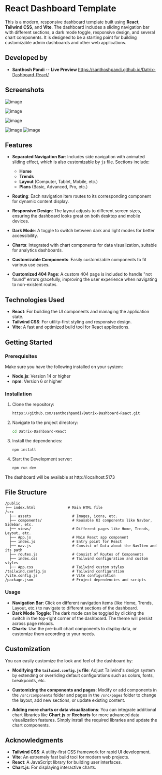 # React Dashboard Template

This is a modern, responsive dashboard template built using **React**, **Tailwind CSS**, and **Vite**. The dashboard includes a sliding navigation bar with different sections, a dark mode toggle, responsive design, and several chart components. It is designed to be a starting point for building customizable admin dashboards and other web applications.

## Developed by

- **Santhosh Pandi** -- **Live Preview** https://santhoshpandi.github.io/Datrix-Dashboard-React/

## Screenshots
![image](https://github.com/user-attachments/assets/134a5624-6485-4c9f-ba68-e66e52e3e1b3)

![image](https://github.com/user-attachments/assets/351d9ffc-5384-46c4-9b0d-24e33901a6ab)

![image](https://github.com/user-attachments/assets/3d96c0e2-cfe6-4c69-9d3f-27aa647be7a4)

![image](https://github.com/user-attachments/assets/1fd7f1b2-c9d9-4974-8694-fe92dad5e154)
![image](https://github.com/user-attachments/assets/33bda19c-0502-4d1f-8579-b692c77cd599)



## Features

- **Separated Navigation Bar**: Includes side navigation with animated sliding effect, which is also customizable by `js` file. Sections include:
  - **Home**
  - **Trends**
  - **Layout** (Computer, Tablet, Mobile, etc.)
  - **Plans** (Basic, Advanced, Pro, etc.)

- **Routing**: Each navigation item routes to its corresponding component for dynamic content display.

- **Responsive Design**: The layout adjusts to different screen sizes, ensuring the dashboard looks great on both desktop and mobile devices.

- **Dark Mode**: A toggle to switch between dark and light modes for better accessibility.

- **Charts**: Integrated with chart components for data visualization, suitable for analytics dashboards.

- **Customizable Components**: Easily customizable components to fit various use cases.

- **Customized 404 Page**: A custom 404 page is included to handle "not found" errors gracefully, improving the user experience when navigating to non-existent routes.

## Technologies Used

- **React**: For building the UI components and managing the application state.
- **Tailwind CSS**: For utility-first styling and responsive design.
- **Vite**: A fast and optimized build tool for React applications.

## Getting Started

### Prerequisites

Make sure you have the following installed on your system:

- **Node.js**: Version 14 or higher
- **npm**: Version 6 or higher

### Installation

1. Clone the repository:
   ```bash
   https://github.com/santhoshpandi/Datrix-Dashboard-React.git

2. Navigate to the project directory:
   ```bash
   cd Datrix-Dashboard-React

3. Install the dependencies:
   ```bash
   npm install

4. Start the Development server:
   ```bash
   npm run dev

The dashboard will be available at http://localhost:5173

## File Structure

  
    /public
    ├── index.html               # Main HTML file
    /src
      ├── assets                   # Images, icons, etc.
      ├── components/              # Reusable UI components like Navbar, Sidebar, etc.
      ├── views/                   # Different pages like Home, Trends, Layout, etc.
      ├── App.js                   # Main React app component
      ├── index.js                 # Entry point for React
      ├── nav.js                   # Consist of Data about the NavItem and its path
      ├── routes.js                # Consist of Routes of Components
      ├── index.css                # Tailwind configuration and custom styles
      ├── App.css                  # Tailwind custom styles
    /tailwind.config.js            # Tailwind configuration
    /vite.config.js                # Vite configuration
    /package.json                  # Project dependencies and scripts
    

### Usage

- **Navigation Bar**: Click on different navigation items (like Home, Trends, Layout, etc.) to navigate to different sections of the dashboard.
- **Dark Mode Toggle**: The dark mode can be toggled by clicking the switch in the top-right corner of the dashboard. The theme will persist across page reloads.
- **Charts**: Use the pre-built chart components to display data, or customize them according to your needs.

## Customization

You can easily customize the look and feel of the dashboard by:

- **Modifying the `tailwind.config.js` file**: Adjust Tailwind's design system by extending or overriding default configurations such as colors, fonts, breakpoints, etc.
  
- **Customizing the components and pages**: Modify or add components in the `/src/components` folder and pages in the `/src/pages` folder to change the layout, add new sections, or update existing content.

- **Adding more charts or data visualizations**: You can integrate additional chart libraries like **Chart.js** or **Recharts** for more advanced data visualization features. Simply install the required libraries and update the chart components.

## Acknowledgments

- **Tailwind CSS**: A utility-first CSS framework for rapid UI development.
- **Vite**: An extremely fast build tool for modern web projects.
- **React**: A JavaScript library for building user interfaces.
- **Chart.js**: For displaying interactive charts.

  

